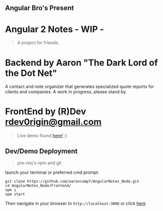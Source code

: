 ## Angular Bro's Present
# Angular 2 Notes - WIP -
> A project for friends. 

# Backend by Aaron "The Dark Lord of the Dot Net"

A contact and note organizer that generates specialized quote reports for clients and companies. A work in progress, please stand by. 

# FrontEnd by (R)Dev [rdev0rigin@gmail.com](mailto:rdev0rigin@gmail.com)
>Live demo found [here!](http://52.55.177.110) ;)

## Dev/Demo Deployment
>pre-req's npm and git

launch your terminal or preferred cmd prompt.

```shell
git clone https://github.com/aaroncampf/AngularNotes_Node.git
cd AngularNotes_Node/Frontend/
npm i
npm start
```

Then navigate in your browser to `http://localhost:3000` or click [here](http://localhost:3000)


